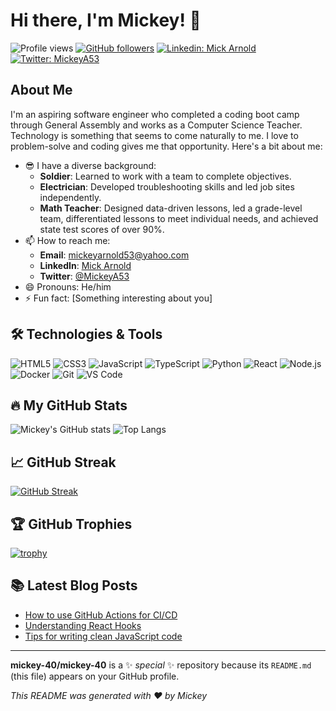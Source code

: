 # Hi there, I'm Mickey! 👋

![Profile views](https://gpvc.arturio.dev/mickey-40)
[![GitHub followers](https://img.shields.io/github/followers/mickey-40?label=Follow&style=social)](https://github.com/mickey-40?tab=followers)
[![Linkedin: Mick Arnold](https://img.shields.io/badge/-Mick%20Arnold-blue?style=flat-square&logo=Linkedin&logoColor=white&link=https://www.linkedin.com/in/mick-arnold-635985226/)](https://www.linkedin.com/in/mick-arnold-635985226/)
[![Twitter: MickeyA53](https://img.shields.io/twitter/follow/MickeyA53?style=social)](https://twitter.com/MickeyA53)

## About Me

I'm an aspiring software engineer who completed a coding boot camp through General Assembly and works as a Computer Science Teacher. Technology is something that seems to come naturally to me. I love to problem-solve and coding gives me that opportunity. Here's a bit about me:

- 😎 I have a diverse background: 
  - **Soldier**: Learned to work with a team to complete objectives.
  - **Electrician**: Developed troubleshooting skills and led job sites independently.
  - **Math Teacher**: Designed data-driven lessons, led a grade-level team, differentiated lessons to meet individual needs, and achieved state test scores of over 90%.
- 📫 How to reach me: 
  - **Email**: mickeyarnold53@yahoo.com
  - **LinkedIn**: [Mick Arnold](https://www.linkedin.com/in/mick-arnold-635985226/)
  - **Twitter**: [@MickeyA53](https://twitter.com/MickeyA53)
- 😄 Pronouns: He/him
- ⚡ Fun fact: [Something interesting about you]

## 🛠️ Technologies & Tools

![HTML5](https://img.shields.io/badge/-HTML5-E34F26?style=flat-square&logo=html5&logoColor=white)
![CSS3](https://img.shields.io/badge/-CSS3-1572B6?style=flat-square&logo=css3)
![JavaScript](https://img.shields.io/badge/-JavaScript-black?style=flat-square&logo=javascript)
![TypeScript](https://img.shields.io/badge/-TypeScript-007ACC?style=flat-square&logo=typescript)
![Python](https://img.shields.io/badge/-Python-333333?style=flat-square&logo=python)
![React](https://img.shields.io/badge/-React-black?style=flat-square&logo=react)
![Node.js](https://img.shields.io/badge/-Node.js-333333?style=flat-square&logo=node.js)
![Docker](https://img.shields.io/badge/-Docker-2496ED?style=flat-square&logo=docker&logoColor=white)
![Git](https://img.shields.io/badge/-Git-F05032?style=flat-square&logo=git&logoColor=white)
![VS Code](https://img.shields.io/badge/-VS%20Code-007ACC?style=flat-square&logo=visual-studio-code&logoColor=white)

## 🔥 My GitHub Stats

![Mickey's GitHub stats](https://github-readme-stats.vercel.app/api?username=mickey-40&show_icons=true&theme=radical)
![Top Langs](https://github-readme-stats.vercel.app/api/top-langs/?username=mickey-40&layout=compact&theme=radical)

## 📈 GitHub Streak

[![GitHub Streak](https://github-readme-streak-stats.herokuapp.com/?user=mickey-40&theme=dark)](https://git.io/streak-stats)

## 🏆 GitHub Trophies

[![trophy](https://github-profile-trophy.vercel.app/?username=mickey-40&theme=onedark)](https://github.com/ryo-ma/github-profile-trophy)

## 📚 Latest Blog Posts

<!-- BLOG-POST-LIST:START -->
- [How to use GitHub Actions for CI/CD](https://yourblog.com/github-actions-ci-cd)
- [Understanding React Hooks](https://yourblog.com/react-hooks)
- [Tips for writing clean JavaScript code](https://yourblog.com/clean-javascript)
<!-- BLOG-POST-LIST:END -->

---

**mickey-40/mickey-40** is a ✨ _special_ ✨ repository because its `README.md` (this file) appears on your GitHub profile.

*This README was generated with ❤️ by Mickey*

